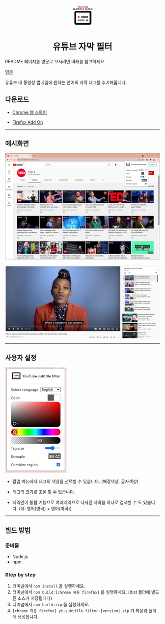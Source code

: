 <p align="center">
  <img src="src/asset/logo/logo-big-128.png" width="75" height="75"/>
</p>

<h1 align="center">유튜브 자막 필터</h1>

README 페이지를 영문로 보시려면 아래를 참고하세요.

[영문](README.md)

유튜브 내 동영상 썸네일에 원하는 언어의 자막 태그를 추가해줍니다.

## 다운로드

- [Chrome 웹 스토어](https://chrome.google.com/webstore/detail/Youtube-subtitle-filter/onmelgncdnoihoaopmkcacadlmjmcehd)

- [Firefox Add On](https://addons.mozilla.org/ko/firefox/addon/youtube-subtitle-filter)

---

## 예시화면

![동영상 목록 예시화면](docs/showcase/showcase_videos.jpg)

![동영상 실행 중 예시화면](docs/showcase/showcase_invideo.jpg)

---

## 사용자 설정

<img src="docs/showcase/showcase_popup.jpg" width="200">

- 팝업 메뉴에서 태그의 색상을 선택할 수 있습니다. (배경색상, 글자색상)

- 태그의 크기를 조절 할 수 있습니다.

- 지역언어 통합 기능으로 여러지역으로 나눠진 자막을 하나로 검색할 수 도 있습니다. (예: 영어(영국) + 영어(미국))

---

## 빌드 방법

### 준비물

- Node.js
- npm

### Step by step

1. 터미널에서 `npm install` 을 실행하세요.
2. 터미널에서 `npm build:[chrome 혹은 firefox]` 를 실행하세요. (dist 폴더에 빌드된 소스가 저장됩니다)
3. 터미널에서 `npm build:zip` 을 실행하세요.
4. `[chrome 혹은 firefox] yt-subtitle-filter-[version].zip` 가 최상위 폴더에 생성됩니다.
